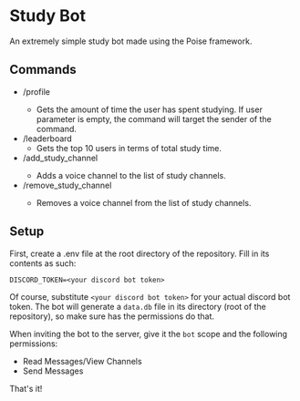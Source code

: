 # Study Bot

An extremely simple study bot made using the Poise framework.

## Commands

- /profile <optional user>
  - Gets the amount of time the user has spent studying. If user parameter is empty, the command will target the sender of the command.
- /leaderboard
  - Gets the top 10 users in terms of total study time.
- /add_study_channel <voice channel>
  - Adds a voice channel to the list of study channels.
- /remove_study_channel <voice channel>
  - Removes a voice channel from the list of study channels.

## Setup

First, create a .env file at the root directory of the repository. Fill in its contents as such:

```
DISCORD_TOKEN=<your discord bot token>
```

Of course, substitute `<your discord bot token>` for your actual discord bot token.
The bot will generate a `data.db` file in its directory (root of the repository), so make sure has the permissions do that.

When inviting the bot to the server, give it the `bot` scope and the following permissions:
- Read Messages/View Channels
- Send Messages

That's it!
